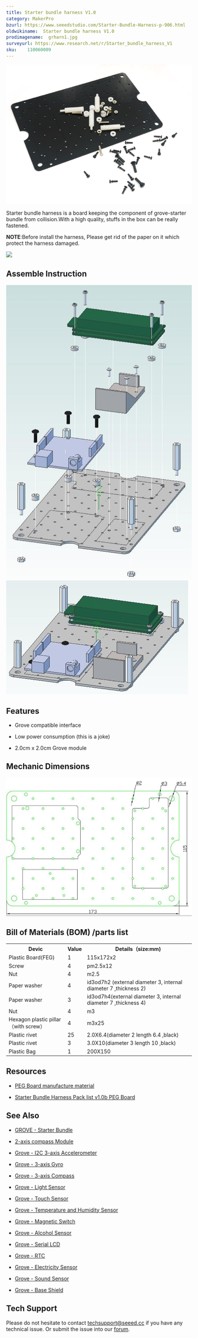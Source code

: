 ```yaml
---
title: Starter bundle harness V1.0
category: MakerPro
bzurl: https://www.seeedstudio.com/Starter-Bundle-Harness-p-906.html
oldwikiname:  Starter bundle harness V1.0
prodimagename:  grharn1.jpg
surveyurl: https://www.research.net/r/Starter_bundle_harness_V1
sku:    110060009
---
```

![](https://github.com/SeeedDocument/Starter_bundle_harness_V1/raw/master/img/grharn1.jpg)

Starter bundle harness is a board  keeping the component of grove-starter bundle from collision.With a high quality, stuffs in the box can be really fastened.

**NOTE**:Before install the harness, Please get rid of the paper on it which protect the harness damaged.

[![](https://github.com/SeeedDocument/Seeed-WiKi/raw/master/docs/images/300px-Get_One_Now_Banner-ragular.png)](https://www.seeedstudio.com/Starter-Bundle-Harness-p-906.html)

##   Assemble Instruction

![](https://github.com/SeeedDocument/Starter_bundle_harness_V1/raw/master/img/Starter_bundle_assemble_instruction.jpg)
![](https://github.com/SeeedDocument/Starter_bundle_harness_V1/raw/master/img/Starter_bundle_assemble_instruction_2.jpg)

##   Features

*   Grove compatible interface

*   Low power consumption (this is a joke)

*   2.0cm x 2.0cm Grove module

##   Mechanic Dimensions

![](https://github.com/SeeedDocument/Starter_bundle_harness_V1/raw/master/img/Starterbh_mech.jpg)

##   Bill of Materials (BOM) /parts list

<table >
<tr>
<th>Devic
</th>
<th>Value
</th>
<th>Details（size:mm)
</th></tr>
<tr>
<td width="200px"> Plastic Board(FEG)
</td>
<td> 1
</td>
<td width="200px"> 115x172x2
</td></tr>
<tr>
<td width="200px"> Screw
</td>
<td> 4
</td>
<td width="400px"> pm2.5x12
</td></tr>
<tr>
<td width="200px"> Nut
</td>
<td> 4
</td>
<td width="200px"> m2.5
</td></tr>
<tr>
<td width="200px"> Paper washer
</td>
<td> 4
</td>
<td width="400px">id3od7h2 (external diameter 3, internal diameter 7 ,thickness 2)
</td></tr>
<tr>
<td width="200px"> Paper washer
</td>
<td> 3
</td>
<td width="400px">id3od7h4(external diameter 3, internal diameter 7 ,thickness 4)
</td></tr>
<tr>
<td width="200px"> Nut
</td>
<td> 4
</td>
<td width="200px"> m3
</td></tr>
<tr>
<td width="200px"> Hexagon plastic pillar（with screw）
</td>
<td> 4
</td>
<td width="400px"> m3x25
</td></tr>
<tr>
<td width="200px"> Plastic rivet
</td>
<td> 25
</td>
<td width="400px"> 2.0X6.4(diameter 2 length 6.4 ,black)
</td></tr>
<tr>
<td width="200px"> Plastic rivet
</td>
<td> 3
</td>
<td width="400px"> 3.0X10(diameter 3 length 10 ,black)
</td></tr>
<tr>
<td width="200px"> Plastic Bag
</td>
<td> 1
</td>
<td width="400px"> 200X150
</td></tr></table>

##   Resources

*   [PEG Board manufacture material](http://garden.seeedstudio.com/images/7/76/PEG_Board_manufacture_material.zip)

*   [Starter Bundle Harness Pack list v1.0b PEG Board](http://garden.seeedstudio.com/images/f/ff/Starter_Bundle_Harness_Pack_list_v1.0b_PEG_Board.pdf)

##   See Also

*   [GROVE - Starter Bundle](/GROVE_System "GROVE System")

*   [2-axis compass Module](/2-axis_compass_Module "2-axis compass Module")

*   [Grove - I2C 3-axis Accelerometer](/Grove-I2C_3-axis_Accelerometer "Grove - I2C 3-axis Accelerometer")

*   [Grove - 3-axis Gyro](/Grove-3-axis_Gyro "Grove - 3-axis Gyro")

*   [Grove - 3-axis Compass](/w/index.php?title=Grove_-_3-axis_Compass&amp;action=edit&amp;redlink=1 "Grove_-_3-axis_Compass&amp;action=edit&amp;redlink=1")

*   [Grove - Light Sensor](/Grove-Light_Sensor "Grove - Light Sensor")

*   [Grove - Touch Sensor](/Grove-Touch_Sensor "Grove - Touch Sensor")

*   [Grove - Temperature and Humidity Sensor](/Grove-Temperature_and_Humidity_Sensor "Grove - Temperature and Humidity Sensor")

*   [Grove - Magnetic Switch](/Grove-Magnetic_Switch "Grove - Magnetic Switch")

*   [Grove - Alcohol Sensor](/Grove-Alcohol_Sensor "Grove - Alcohol Sensor")

*   [Grove - Serial LCD](/Grove-Serial_LCD "Grove - Serial LCD")

*   [Grove - RTC](/Grove-RTC "Grove - RTC")

*   [Grove - Electricity Sensor](/Grove-Electricity_Sensor "Grove - Electricity Sensor")

*   [Grove - Sound Sensor ](/Grove-Sound_Sensor "Grove - Sound Sensor")

*   [Grove - Base Shield](/Grove-Base_Shield "Grove - Base Shield")

## Tech Support
Please do not hesitate to contact [techsupport@seeed.cc](techsupport@seeed.cc) if you have any technical issue. Or submit the issue into our [forum](http://seeedstudio.com/forum/). 